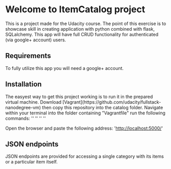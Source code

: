 <h1>Welcome to ItemCatalog project</h1>
This is a project made for the Udacity course.
The point of this exercise is to showcase skill in creating application with
python combined with flask, SQLalchemy. This app will have full CRUD functionality
for authenticated (via google+ account) users.

<h2>Requirements</h2>
To fully utilize this app you will need a google+ account.

<h2>Installation</h2>
The easyest way to get this project working is to run it in the prepared virtual
machine.
Download [Vagrant](https://github.com/udacity/fullstack-nanodegree-vm)
then copy this repository into the catalog folder.
Navigate within your terminal into the folder containing "Vagrantfile"
run the following commands:
'<vagrant up>'
'<vagrant ssh>'
'<cd /vagrant/catalog>'
'<python application.py>'

Open the browser and paste the following address: '<http://localhost:5000/>'

<h2>JSON endpoints</h2>
JSON endpoints are provided for accessing a single category with its items
or a particular item itself.
